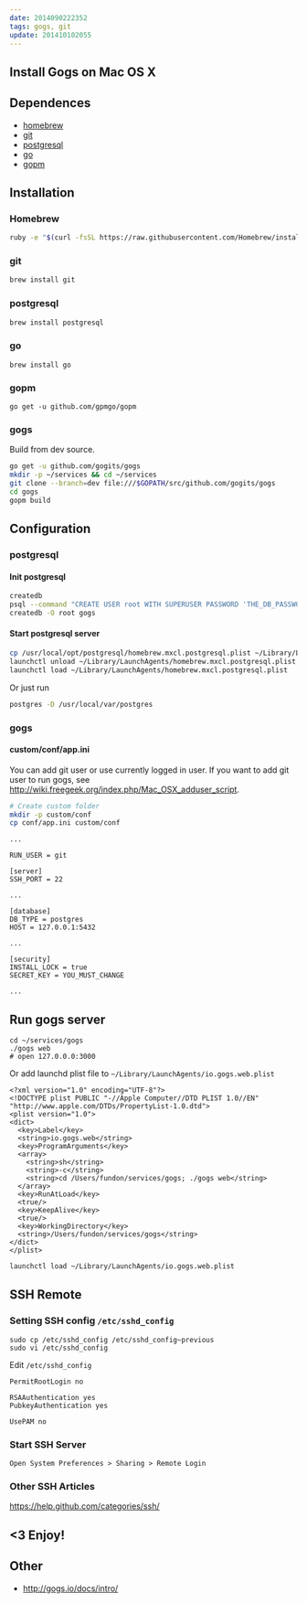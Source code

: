 ```yaml
---
date: 2014090222352
tags: gogs, git
update: 201410102055
---
```


Install Gogs on Mac OS X
-------------------------

## Dependences

* [homebrew][]
* [git][]
* [postgresql][]
* [go][]
* [gopm][]

## Installation

### Homebrew

```sh
ruby -e "$(curl -fsSL https://raw.githubusercontent.com/Homebrew/install/master/install)"
```

### git

```sh
brew install git
```

### postgresql

```sh
brew install postgresql
```

### go

```
brew install go
```

### gopm

```
go get -u github.com/gpmgo/gopm
```

### gogs
Build from dev source.

```sh
go get -u github.com/gogits/gogs
mkdir -p ~/services && cd ~/services
git clone --branch=dev file:///$GOPATH/src/github.com/gogits/gogs
cd gogs
gopm build
```


## Configuration

### postgresql

#### Init postgresql
```sh
createdb
psql --command "CREATE USER root WITH SUPERUSER PASSWORD 'THE_DB_PASSWORD';"
createdb -O root gogs
```

#### Start postgresql server

```sh
cp /usr/local/opt/postgresql/homebrew.mxcl.postgresql.plist ~/Library/LaunchAgents/
launchctl unload ~/Library/LaunchAgents/homebrew.mxcl.postgresql.plist
launchctl load ~/Library/LaunchAgents/homebrew.mxcl.postgresql.plist
```

Or just run

```sh
postgres -D /usr/local/var/postgres
```

### gogs

#### custom/conf/app.ini

You can add git user or use currently logged in user.
If you want to add git user to run gogs, see http://wiki.freegeek.org/index.php/Mac_OSX_adduser_script.

```sh
# Create custom folder
mkdir -p custom/conf
cp conf/app.ini custom/conf
```


```
...

RUN_USER = git

[server]
SSH_PORT = 22

...

[database]
DB_TYPE = postgres
HOST = 127.0.0.1:5432

...

[security]
INSTALL_LOCK = true
SECRET_KEY = YOU_MUST_CHANGE

...
```

## Run gogs server

```
cd ~/services/gogs
./gogs web
# open 127.0.0.0:3000
```

Or add launchd plist file to `~/Library/LaunchAgents/io.gogs.web.plist`

```
<?xml version="1.0" encoding="UTF-8"?>
<!DOCTYPE plist PUBLIC "-//Apple Computer//DTD PLIST 1.0//EN" "http://www.apple.com/DTDs/PropertyList-1.0.dtd">
<plist version="1.0">
<dict>
  <key>Label</key>
  <string>io.gogs.web</string>
  <key>ProgramArguments</key>
  <array>
    <string>sh</string>
    <string>-c</string>
    <string>cd /Users/fundon/services/gogs; ./gogs web</string>
  </array>
  <key>RunAtLoad</key>
  <true/>
  <key>KeepAlive</key>
  <true/>
  <key>WorkingDirectory</key>
  <string>/Users/fundon/services/gogs</string>
</dict>
</plist>
```

```sh
launchctl load ~/Library/LaunchAgents/io.gogs.web.plist
```


## SSH Remote

### Setting SSH config `/etc/sshd_config`

```
sudo cp /etc/sshd_config /etc/sshd_config~previous
sudo vi /etc/sshd_config
```

Edit `/etc/sshd_config`

```
PermitRootLogin no

RSAAuthentication yes
PubkeyAuthentication yes

UsePAM no
```

### Start SSH Server

```
Open System Preferences > Sharing > Remote Login
```

### Other SSH Articles

https://help.github.com/categories/ssh/



## <3 Enjoy!

## Other

* http://gogs.io/docs/intro/



[Homebrew]: http://brew.sh
[git]: http://git-scm.com
[postgresql]: http://www.postgresql.org
[gogs]: http://gogs.io
[gopm]: http://gopm.io
[go]: http://golang.org

